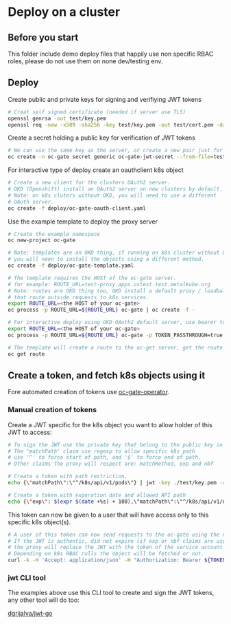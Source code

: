 
# Deploy on a cluster

## Before you start

This folder include demo deploy files that happily use non specific RBAC roles, please do not use them on none dev/testing env.

## Deploy

Create public and private keys for signing and verifiying JWT tokens

``` bash
# Creat self signed certificate (needed if server use TLS)
openssl genrsa -out test/key.pem
openssl req -new -x509 -sha256 -key test/key.pem -out test/cert.pem -days 3650
```

Create a secret holding a public key for verification of JWT tokens

``` bash
# We can use the same key as the server, or create a new pair just for JWT tokens.
oc create -n oc-gate secret generic oc-gate-jwt-secret --from-file=test/cert.pem --from-file=test/key.pem
```

For interactive type of deploy create an oauthclient k8s object

``` bash
# Create a new client for the clusters OAuth2 server.
# OKD (Openshift) install an OAuth2 server on new clusters by default.
# Note: on k8s cluters without OKD, you will need to use a different
# OAuth server.
oc create -f deploy/oc-gate-oauth-client.yaml
```

Use the example template to deploy the proxy server

``` bash
# Create the example namespace
oc new-project oc-gate

# Note: templates are an OKD thing, if running on k8s cluster without OKD
# you will neen to install the objects using a different method.
oc create -f deploy/oc-gate-template.yaml 

# The template requires the HOST of the oc-gate server.
# for example: ROUTE_URL=test-proxy.apps.ostest.test.metalkube.org
# Note: routes are OKD thing too, OKD install a default proxy / loadbalancer
# that route outside requests to k8s services.
export ROUTE_URL=<the HOST of your oc-gate>
oc process -p ROUTE_URL=${ROUTE_URL} oc-gate | oc create -f -

# For interactive deploy using OKD OAuth2 default server, use bearer token pass through.
export ROUTE_URL=<the HOST of your oc-gate>
oc process -p ROUTE_URL=${ROUTE_URL} oc-gate -p TOKEN_PASSTHROUGH=true | oc create -f -

# The template will create a route to the oc-get server, get the route path using:
oc get route
```

## Create a token, and fetch k8s objects using it

Fore automated creation of tokens use [oc-gate-operator](https://github.com/yaacov/oc-gate-operator).

### Manual creation of tokens

Create a JWT specific for the k8s object you want to allow holder of this JWT to access:

``` bash
# To sign the JWT use the private key that belong to the public key in the running oc-gate
# The "matchPath" claim use regexp to allow specific k8s path
# use '^' to force start of path, and '$' to force end of path.
# Other claims the proxy will respect are: matchMethod, exp and nbf

# Create a token with path restriction,
echo {\"matchPath\":\"^/k8s/api/v1/pods\"} | jwt -key ./test/key.pem -alg RS256 -sign -

# Create a token with experation date and allowed API path
echo {\"exp\": $(expr $(date +%s) + 100),\"matchPath\":\"^/k8s/api/v1/namespaces/test\"} | jwt -key ./test/key.pem -alg RS256 -sign -
```

This token can now be given to a user that will have access only to this specific k8s object(s).

``` bash
# A user of this token can now send requests to the oc-gate using the new JWT
# If the JWT is authentic, did not expire (if exp or nbf claims are used), and match the allowed path -
# the proxy will replace the JWT with the token of the service account running the proxy,
# Depending on k8s RBAC rulls the object will be fetched or not.
curl -k -H 'Accept: application/json' -H "Authorization: Bearer ${TOKEN}" https://<route to your oc gate>/k8s/<API path of k8s object> | jq
```

### jwt CLI tool

The examples above use this CLI tool to create and sign the JWT tokens, any other tool will do too:

[dgrijalva/jwt-go](https://github.com/dgrijalva/jwt-go/tree/master/cmd/jwt)
